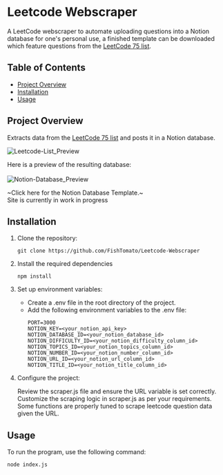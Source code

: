# Leetcode Webscraper
A LeetCode webscraper to automate uploading questions into a Notion database for one's personal use, a finished template can be downloaded which feature questions from the [LeetCode 75 list](https://leetcode.com/studyplan/leetcode-75/).

## Table of Contents
- [Project Overview](#project-overview)
- [Installation](#installation)
- [Usage](#usage)

## Project Overview
Extracts data from the [LeetCode 75 list](https://leetcode.com/studyplan/leetcode-75/) and posts it in a Notion database.
<br>

![Leetcode-List_Preview](https://github.com/FishTomato/Leetcode-Webscraper/assets/39258489/c294de36-9202-4c64-83da-43f76764ccb7)

Here is a preview of the resulting database:
<br>
<br>
![Notion-Database_Preview](https://github.com/FishTomato/Leetcode-Webscraper/assets/39258489/97ba1033-e37b-4388-aae7-011e7e1cd53c)

~Click here for the Notion Database Template.~ 
<br>
Site is currently in work in progress

## Installation

1. Clone the repository:
   ```
   git clone https://github.com/FishTomato/Leetcode-Webscraper
	 ```
	 
2. Install the required dependencies
	```
	npm install
	```
	
3. Set up environment variables:
	- Create a .env file in the root directory of the project.
	- Add the following environment variables to the .env file:
		<br>
		```
		PORT=3000
		NOTION_KEY=<your_notion_api_key>
		NOTION_DATABASE_ID=<your_notion_database_id>
		NOTION_DIFFICULTY_ID=<your_notion_difficulty_column_id>
		NOTION_TOPICS_ID=<your_notion_topics_column_id>
		NOTION_NUMBER_ID=<your_notion_number_column_id>
		NOTION_URL_ID=<your_notion_url_column_id>
		NOTION_TITLE_ID=<your_notion_title_column_id> 
		```
4. Configure the project:

	Review the scraper.js file and ensure the URL variable is set correctly. Customize the scraping logic in scraper.js as per your requirements. Some functions are properly tuned to scrape leetcode question data given the URL.
## Usage
To run the program, use the following command:

```
node index.js
```
